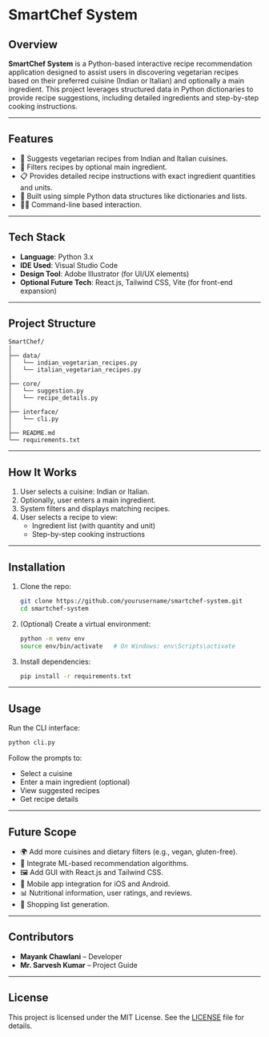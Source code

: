 
# SmartChef System

## Overview

**SmartChef System** is a Python-based interactive recipe recommendation application designed to assist users in discovering vegetarian recipes based on their preferred cuisine (Indian or Italian) and optionally a main ingredient. This project leverages structured data in Python dictionaries to provide recipe suggestions, including detailed ingredients and step-by-step cooking instructions.

---

## Features

- 🍲 Suggests vegetarian recipes from Indian and Italian cuisines.
- 🥕 Filters recipes by optional main ingredient.
- 📋 Provides detailed recipe instructions with exact ingredient quantities and units.
- 🧠 Built using simple Python data structures like dictionaries and lists.
- 👨‍🍳 Command-line based interaction.

---

## Tech Stack

- **Language**: Python 3.x
- **IDE Used**: Visual Studio Code
- **Design Tool**: Adobe Illustrator (for UI/UX elements)
- **Optional Future Tech**: React.js, Tailwind CSS, Vite (for front-end expansion)

---

## Project Structure

```
SmartChef/
│
├── data/
│   └── indian_vegetarian_recipes.py
│   └── italian_vegetarian_recipes.py
│
├── core/
│   └── suggestion.py
│   └── recipe_details.py
│
├── interface/
│   └── cli.py
│
├── README.md
└── requirements.txt
```

---

## How It Works

1. User selects a cuisine: Indian or Italian.
2. Optionally, user enters a main ingredient.
3. System filters and displays matching recipes.
4. User selects a recipe to view:
   - Ingredient list (with quantity and unit)
   - Step-by-step cooking instructions

---

## Installation

1. Clone the repo:
   ```bash
   git clone https://github.com/yourusername/smartchef-system.git
   cd smartchef-system
   ```

2. (Optional) Create a virtual environment:
   ```bash
   python -m venv env
   source env/bin/activate   # On Windows: env\Scripts\activate
   ```

3. Install dependencies:
   ```bash
   pip install -r requirements.txt
   ```

---

## Usage

Run the CLI interface:
```bash
python cli.py
```

Follow the prompts to:
- Select a cuisine
- Enter a main ingredient (optional)
- View suggested recipes
- Get recipe details

---

## Future Scope

- 🌍 Add more cuisines and dietary filters (e.g., vegan, gluten-free).
- 🧠 Integrate ML-based recommendation algorithms.
- 🖼️ Add GUI with React.js and Tailwind CSS.
- 📱 Mobile app integration for iOS and Android.
- 📊 Nutritional information, user ratings, and reviews.
- 🛒 Shopping list generation.

---

## Contributors

- **Mayank Chawlani** – Developer  
- **Mr. Sarvesh Kumar** – Project Guide

---

## License

This project is licensed under the MIT License. See the [LICENSE](LICENSE) file for details.
